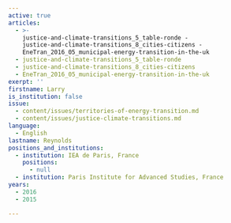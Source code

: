 ```yaml
---
active: true
articles:
  - >-
    justice-and-climate-transitions_5_table-ronde -
    justice-and-climate-transitions_8_cities-citizens -
    EneTran_2016_05_municipal-energy-transition-in-the-uk
  - justice-and-climate-transitions_5_table-ronde
  - justice-and-climate-transitions_8_cities-citizens
  - EneTran_2016_05_municipal-energy-transition-in-the-uk
exerpt: ''
firstname: Larry
is_institution: false
issue:
  - content/issues/territories-of-energy-transition.md
  - content/issues/justice-climate-transitions.md
language:
  - English
lastname: Reynolds
positions_and_institutions:
  - institution: IEA de Paris, France
    positions:
      - null
  - institution: Paris Institute for Advanced Studies, France
years:
  - 2016
  - 2015

---
```

